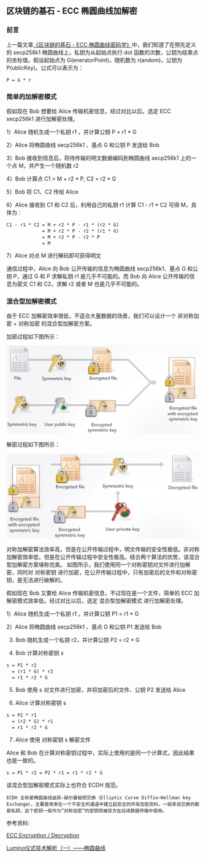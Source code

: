 ## 区块链的基石 - ECC 椭圆曲线加解密


### 前言

上一篇文章[《区块链的基石 - ECC 椭圆曲线密码学》](./ecc-encrypt-decrpyt.md)中，我们知道了在预先定义的 secp256k1 椭圆曲线上，私钥为从起始点执行 dot 函数的次数，公钥为结束点的坐标值。假设起始点为 G(eneratorPoint)，随机数为 r(andom)，公钥为 P(ublicKey)。公式可以表示为：
```
P = G * r
```

### 简单的加解密模式

假如现在 Bob 想要给 Alice 传输机密信息，经过对比以后，选定 ECC secp256k1 进行加解密处理。

1）Alice 随机生成一个私钥 r1 ，并计算公钥 P = r1 * G

2）Alice 将椭圆曲线 secp256k1 、基点 G 和公钥 P 发送给 Bob

3）Bob 接收到信息后，将待传输的明文数据编码到椭圆曲线 secp256k1 上的一个点 M，并产生一个随机数 r2

4）Bob 计算点 C1 = M + r2 * P, C2 = r2 * G

5）Bob 将 C1、C2 传给 Alice

6）Alice 接收到 C1 和 C2 后，利用自己的私钥 r1 计算 C1 - r1 * C2 可得 M，具体为：
```
C1 - r1 * C2 = M + r2 * P - r1 * (r2 * G)
             = M + r2 * P - r2 * (r1 * G)
             = M + r2 * P - r2 * P 
             = M
```

7）Alice 对点 M 进行解码即可获得明文

通信过程中，Alice 向 Bob 公开传输的信息为椭圆曲线 secp256k1、基点 G 和公钥 P，通过 G 和 P 求解私钥 r1 是几乎不可能的。而 Bob 向 Alice 公开传输的信息为密文 C1 和 C2，求解 r2 或者 M 也是几乎不可能的。



### 混合型加解密模式

由于 ECC 加解密效率很低，不适合大量数据的场景，我们可以设计一个 非对称加密 + 对称加密 的混合型加解密方案。

加密过程如下图所示：

![avatar](../../assets/ecc/ecc_6.png)

解密过程如下图所示：

![avatar](../../assets/ecc/ecc_7.png)

对称加解密算法效率高，但是在公开传输过程中，明文传输的安全性极低。非对称加解密效率低，但是在公开传输过程中安全性极高。结合两个算法的优势，该混合型加解密方案堪称完美。
如图所示，我们使用同一个对称密钥对文件进行加解密，同时对 对称密钥 进行加密，在公开传输过程中，只有加密后的文件和对称密钥，是无法进行破解的。

假如现在 Bob 又要给 Alice 传输机密信息，不过现在是一个文件，简单的 ECC 加解密模式效率低。经过对比以后，选定 混合型加解密模式 进行加解密处理。

1）Alice 随机生成一个私钥 r1 ，并计算公钥 P1 = r1 * G

2）Alice 将椭圆曲线 secp256k1 、基点 G 和公钥 P1 发送给 Bob

3) Bob 随机生成一个私钥 r2，并计算公钥 P2 = r2 * G

4) Bob 计算对称密钥 s
```
s = P1 * r2 
  = (r1 * G) * r2
  = r1 * r2 * G
```

5) Bob 使用 s 对文件进行加密，并将加密后的文件、公钥 P2 发送给 Alice

6) Alice 计算对称密钥 s
```
s = P2 * r1 
  = (r2 * G) * r1 
  = r1 * r2 * G
```

7) Alice 使用 对称密钥 s 解密文件


Alice 和 Bob 在计算对称密钥过程中，实际上使用的是同一个计算式，因此结果也是一致的。
```
s = P1 * r2 = P2 * r1 = r1 * r2 * G
```

该混合型加解密模式实际上也符合 ECDH 规范。

```
ECDH 全称是椭圆曲线迪菲-赫尔曼秘钥交换（Elliptic Curve Diffie–Hellman key Exchange），主要是用来在一个不安全的通道中建立起安全的共有加密资料，一般来说交换的都是私钥，这个密钥一般作为“对称加密”的密钥而被双方在后续数据传输中使用。
```

参考资料:

[ECC Encryption / Decryption](https://cryptobook.nakov.com/asymmetric-key-ciphers/ecc-encryption-decryption)

[Lumino仪式技术解析（一）——椭圆曲线](https://mp.weixin.qq.com/s/yqBeu8XqjBrQk9HYHP55-A)
